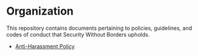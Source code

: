 # Organization

This repository contains documents pertaining to policies, guidelines, and codes of conduct that Security Without Borders upholds.

- [Anti-Harassment Policy](anti-harassment.md)
